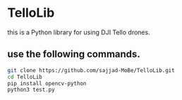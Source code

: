 # TelloLib

this is a Python library for using DJI Tello drones.

## use the following commands.
```bash
git clone https://github.com/sajjad-MoBe/TelloLib.git
cd TelloLib
pip install opencv-python
python3 test.py
```
